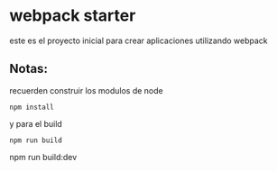 # webpack starter 

este es el proyecto inicial para crear aplicaciones utilizando webpack

## Notas:
recuerden construir los modulos de node

```
npm install
```
y para el build
```
npm run build 
```
npm run build:dev 
```